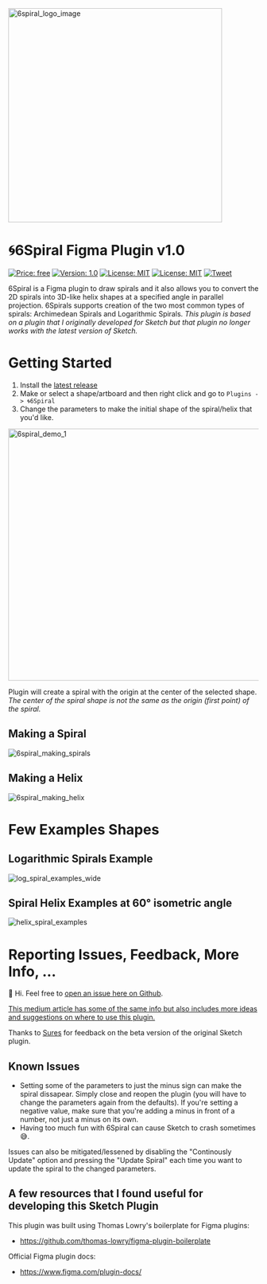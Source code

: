 <img src="https://user-images.githubusercontent.com/2822227/46310803-307acd80-c575-11e8-9015-cb1a066849ea.jpeg" alt="6spiral_logo_image" width="430" height="">

# 🌀6Spiral Figma Plugin v1.0

[![Price: free](https://img.shields.io/badge/price-FREE-0098f7.svg)](https://github.com/matej-marjanovic/6Spiral-Sketch-Plugin/blob/master/LICENSE.txt)
[![Version: 1.0](https://img.shields.io/badge/version-1.0_-green.svg)](https://github.com/matej-marjanovic/6Spiral-Sketch-Plugin/releases)
[![License: MIT](https://img.shields.io/badge/license-MIT-blue.svg)](https://github.com/matej-marjanovic/6Spiral-Sketch-Plugin/blob/master/LICENSE.txt)
[![License: MIT](https://img.shields.io/badge/works_with-Figma-blue.svg)](https://www.figma.com/community/plugin/1074706773545183504)
[![Tweet](https://img.shields.io/twitter/url/http/shields.io.svg?style=social)](https://twitter.com/intent/tweet?text=Make%20great%20looking%20spiral%20and%20helix%20shapes%20in%20Figma&url=https://github.com/matej-marjanovic/6Spiral-Figma-Plugin&hashtags=design,sketch,sketchapp,uiux)

6Spiral is a Figma plugin to draw spirals and it also allows you to convert the 2D spirals into 3D-like helix shapes at a specified angle in parallel projection.
6Spirals supports creation of the two most common types of spirals: Archimedean Spirals and Logarithmic Spirals.
*This plugin is based on a plugin that I originally developed for Sketch but that plugin no longer works with the latest version of Sketch.*

# Getting Started

1. Install the [latest release](https://www.figma.com/community/plugin/1074706773545183504) 
3. Make or select a shape/artboard and then right click and go to `Plugins -> 🌀6Spiral`  
4. Change the parameters to make the initial shape of the spiral/helix that you'd like.

<img width="506" alt="6spiral_demo_1" src="https://user-images.githubusercontent.com/2822227/45353519-dd15f080-b56f-11e8-91e1-05ce76b5ff1a.png">

Plugin will create a spiral with the origin at the center of the selected shape.
*The center of the spiral shape is not the same as the origin (first point) of the spiral.*

## Making a Spiral
![6spiral_making_spirals](https://user-images.githubusercontent.com/2822227/45357080-13586d80-b57a-11e8-851c-8366dbbc45b5.gif)

## Making a Helix
![6spiral_making_helix](https://user-images.githubusercontent.com/2822227/45357902-a5617580-b57c-11e8-9050-9b617be0d2c8.gif)

# Few Examples Shapes

## Logarithmic Spirals Example
![log_spiral_examples_wide](https://user-images.githubusercontent.com/2822227/45360143-89150700-b583-11e8-9fda-bfed87f18dfb.png)

## Spiral Helix Examples at 60° isometric angle
![helix_spiral_examples](https://user-images.githubusercontent.com/2822227/45360142-89150700-b583-11e8-912b-6972eb293bd7.png)


# Reporting Issues, Feedback, More Info, ... 
👋 Hi. Feel free to [open an issue here on Github](https://github.com/matej-marjanovic/6Spiral-Figma-Plugin/issues).

[This medium article has some of the same info but also includes more ideas and suggestions on where to use this plugin.](https://medium.com/@matejmarjanovic/4a921c13f5ef)

Thanks to [Sures](https://github.com/sureskumar/) for feedback on the beta version of the original Sketch plugin.

## Known Issues

- Setting some of the parameters to just the minus sign can make the spiral dissapear. Simply close and reopen the plugin (you will have to change the parameters again from the defaults). If you're setting a negative value, make sure that you're adding a minus in front of a number, not just a minus on its own.
- Having too much fun with 6Spiral can cause Sketch to crash sometimes 😅.

Issues can also be mitigated/lessened by disabling the "Continously Update" option and pressing the "Update Spiral" each time you want to update the spiral to the changed parameters.

## A few resources that I found useful for developing this Sketch Plugin
This plugin was built using Thomas Lowry's boilerplate for Figma plugins:
- https://github.com/thomas-lowry/figma-plugin-boilerplate

Official Figma plugin docs:
- https://www.figma.com/plugin-docs/


